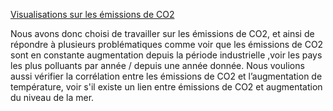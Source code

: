 [Visualisations sur les émissions de CO2](https://dataviz-groupe69.github.io/CO2-Emission-Visualizations)

Nous avons donc choisi de travailler sur les émissions de CO2, et ainsi de répondre à plusieurs problématiques comme voir que les émissions de CO2 sont en constante augmentation depuis la période industrielle ,voir les pays les plus polluants par année / depuis une année donnée. Nous voulions aussi vérifier la corrélation entre les émissions de CO2 et l’augmentation de température, voir s'il existe un lien entre émissions de CO2 et augmentation du niveau de la mer.
